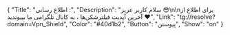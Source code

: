 {
"Title": "اطلاع رسانی :",
"Description": "سلام کاربر عزیز 😎\n\nبرای اطلاع از آخرین آپدیت فیلترشکن‌ها ، به کانال تلگرامی ما بپیوندید ❤️",
"Link": "tg://resolve?domain=Vpn_Shield",
"Color": "#40d1b2",
"Button": "پیوستن",
"Show": "on"
}
